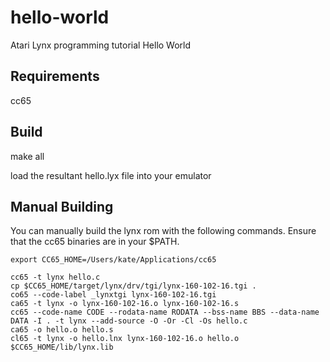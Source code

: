 # hello-world
Atari Lynx programming tutorial Hello World

## Requirements

cc65

## Build

make all

load the resultant hello.lyx file into your emulator


## Manual Building

You can manually build the lynx rom with the following commands.  Ensure that the cc65 binaries are in your $PATH.
```
export CC65_HOME=/Users/kate/Applications/cc65

cc65 -t lynx hello.c
cp $CC65_HOME/target/lynx/drv/tgi/lynx-160-102-16.tgi .
co65 --code-label _lynxtgi lynx-160-102-16.tgi
ca65 -t lynx -o lynx-160-102-16.o lynx-160-102-16.s
cc65 --code-name CODE --rodata-name RODATA --bss-name BBS --data-name DATA -I . -t lynx --add-source -O -Or -Cl -Os hello.c
ca65 -o hello.o hello.s
cl65 -t lynx -o hello.lnx lynx-160-102-16.o hello.o $CC65_HOME/lib/lynx.lib 

```